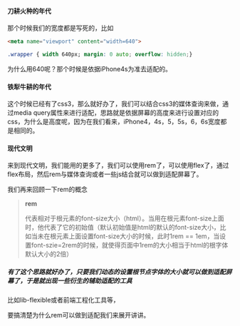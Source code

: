 #### 刀耕火种的年代

那个时候我们的宽度都是写死的，比如

```html
<meta name="viewport" content="width=640">
```

```css
.wrapper { width 640px; margin: 0 auto; overflow: hidden;}
```

为什么用640呢？那个时候是依据iPhone4s为准去适配的。

#### 铁犁牛耕的年代

这个时候已经有了css3，那么就好办了，我们可以结合css3的媒体查询来做，通过media query属性来进行适配，思路就是依据屏幕的高度来进行设置对应的css，为什么是高度呢，因为在我们看来，iPhone4，4s，5，5s，6，6s宽度都是相同的。

#### 现代文明

来到现代文明，我们能用的更多了，我们可以使用rem了，可以使用flex了，通过flex布局，然后rem与媒体查询或者一些js结合就可以做到适配屏幕了。

我们再来回顾一下rem的概念

> **rem**
>
> 代表相对于根元素的font-size大小（html）。当用在根元素font-size上面时，他代表了它的初始值（默认初始值是html的默认的font-size大小，比如当未在根元素上面设置font-size大小的时候，此时1rem == 1em，当设置font-szie=2rem的时候，就使得页面中1rem的大小相当于html的根字体默认大小的2倍）

##### 有了这个思路就好办了，只要我们动态的设置根节点字体的大小就可以做到适配屏幕了，于是就出现一些衍生的辅助适配的工具

比如lib-flexible或者前端工程化工具等，

要搞清楚为什么rem可以做到适配我们来展开讲讲。

